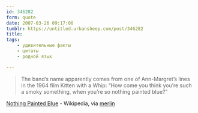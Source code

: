 ```yaml
---
id: 346282
form: quote
date: 2007-03-26 09:17:00
tumblr: https://untitled.urbansheep.com/post/346282
title: 
tags:
    - удивительные факты
    - цитаты
    - родной язык

---
```


<blockquote>
The band&rsquo;s name apparently comes from one of Ann-Margret&rsquo;s lines in the 1964 film Kitten with a Whip: &ldquo;How come you think you&rsquo;re such a smoky something, when you&rsquo;re so nothing painted blue?&rdquo;
</blockquote>

<a href="http://en.wikipedia.org/wiki/Nothing_Painted_Blue">Nothing Painted Blue</a> - Wikipedia, via <a href="http://merlin.tumblr.com/post/338802">merlin</a>
